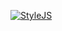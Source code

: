 [![StyleJS](https://stylejs.io/repository/6/badge?branch=master)](https://stylejs.io/repository/6/patches)
